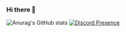 ### Hi there 👋

<!--
**LHemon412/LHemon412** is a ✨ _special_ ✨ repository because its `README.md` (this file) appears on your GitHub profile.

Here are some ideas to get you started:

- 🔭 I’m currently working on ...
- 🌱 I’m currently learning ...
- 👯 I’m looking to collaborate on ...
- 🤔 I’m looking for help with ...
- 💬 Ask me about ...
- 📫 How to reach me: ...
- 😄 Pronouns: ...
- ⚡ Fun fact: ...
-->

![Anurag's GitHub stats](https://github-readme-stats.vercel.app/api?username=lhemon412&theme=dark&show_icons=true&hide_border=true&bg_color=1a1c1f&border_radius=10)
[![Discord Presence](https://lanyard.cnrad.dev/api/219822143037243393)](https://discord.com/users/219822143037243393)
